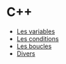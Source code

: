# C++

* [Les variables](variables.md)
* [Les conditions](conditions.md)
* [Les boucles](boucles.md)
* [Divers](divers.md)

